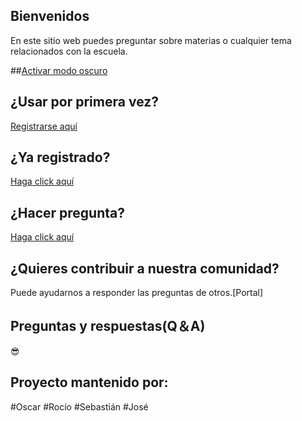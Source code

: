 ## Bienvenidos         

En este sitio web puedes preguntar sobre materias o cualquier tema relacionados con la escuela.

##[Activar modo oscuro](https://oscar-04.github.io/test/)


## ¿Usar por primera vez?  

[Registrarse aquí](https://github.com/signup?return_to=https%3A%2F%2Fgithub.com%2FOscar-04%2FTest-04%2Fissues%2Fnew%2Fchoose&source=login)

## ¿Ya registrado? 

[Haga click aquí](https://github.com/Oscar-04/Clover-04/issues/new/choose)

## ¿Hacer pregunta?
[Haga click aquí](https://github.com/Oscar-04/Clover-04/issues/new/choose)

## ¿Quieres contribuir a nuestra comunidad?
Puede ayudarnos a responder las preguntas de otros.[Portal]

## Preguntas y respuestas(Q＆A)


😎


## Proyecto mantenido por:
#Oscar
#Rocío
#Sebastián
#José

